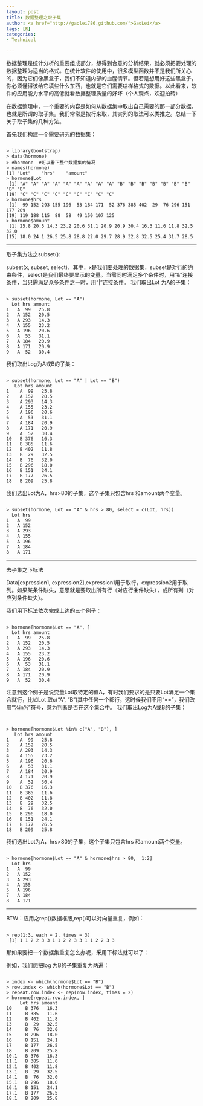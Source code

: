 ```yaml
---
layout: post
title: 数据整理之取子集
author: <a href="http://gaolei786.github.com/">GaoLei</a>
tags: [R]
categories:
- Technical

---
```





数据整理是统计分析的重要组成部分，想得到合意的分析结果，就必须把要处理的数据整理为适当的格式。在统计软件的使用中，很多模型函数并不是我们所关心的，因为它们像黑盒子，我们不知道内部的血腥情节。但若是想用好这些黑盒子，你必须懂得该给它填些什么东西，也就是它们需要啥样格式的数据。以此看来，软件的应用能力水平的高低就看数据整理质量的好坏（个人观点，欢迎拍砖）
<!-- more -->
在数据整理中，一个重要的内容是如何从数据集中取出自己需要的那一部分数据。也就是所谓的取子集。我们常常是按行来取，其实列的取法可以类推之。总结一下关于取子集的几种方法。

首先我们构建一个需要研究的数据集：
<pre><code>
> library(bootstrap)
> data(hormone)
> #hormone  #可以看下整个数据集的情况
> names(hormone)
[1] "Lot"    "hrs"    "amount"
> hormone$Lot
 [1] "A" "A" "A" "A" "A" "A" "A" "A" "A" "B" "B" "B" "B" "B" "B" "B" "B" "B"
[19] "C" "C" "C" "C" "C" "C" "C" "C" "C"
> hormone$hrs
 [1]  99 152 293 155 196  53 184 171  52 376 385 402  29  76 296 151 177 209
[19] 119 188 115  88  58  49 150 107 125
> hormone$amount
 [1] 25.8 20.5 14.3 23.2 20.6 31.1 20.9 20.9 30.4 16.3 11.6 11.8 32.5 32.0
[15] 18.0 24.1 26.5 25.8 28.8 22.0 29.7 28.9 32.8 32.5 25.4 31.7 28.5
</code></pre>
---
取子集方法之subset():


subset(x, subset, select)，其中，x是我们要处理的数据集，subset是对行的约束条件，select是我们最终要显示的变量。当需同时满足多个条件时，用“&”连接条件，当只需满足众多条件之一时，用“|”连接条件。
我们取出Lot 为A的子集：

<pre><code>
> subset(hormone, Lot == "A")
  Lot hrs amount
1   A  99   25.8
2   A 152   20.5
3   A 293   14.3
4   A 155   23.2
5   A 196   20.6
6   A  53   31.1
7   A 184   20.9
8   A 171   20.9
9   A  52   30.4
</code></pre>

我们取出Log为A或B的子集：
<pre><code>
> subset(hormone, Lot == "A" | Lot == "B")
   Lot hrs amount
1    A  99   25.8
2    A 152   20.5
3    A 293   14.3
4    A 155   23.2
5    A 196   20.6
6    A  53   31.1
7    A 184   20.9
8    A 171   20.9
9    A  52   30.4
10   B 376   16.3
11   B 385   11.6
12   B 402   11.8
13   B  29   32.5
14   B  76   32.0
15   B 296   18.0
16   B 151   24.1
17   B 177   26.5
18   B 209   25.8
</code></pre>

我们选出Lot为A，hrs>80的子集，这个子集只包含hrs 和amount两个变量。

<pre><code>
> subset(hormone, Lot == "A" & hrs > 80, select = c(Lot, hrs))
  Lot hrs
1   A  99
2   A 152
3   A 293
4   A 155
5   A 196
7   A 184
8   A 171
</code></pre>
---
去子集之下标法

Data[expression1, expression2],expression1用于取行，expression2用于取列。如果某条件缺失，意思就是要取出所有行（对应行条件缺失），或所有列（对应列条件缺失）。

我们用下标法依次完成上边的三个例子：
<pre><code>
> hormone[hormone$Lot == "A", ]
  Lot hrs amount
1   A  99   25.8
2   A 152   20.5
3   A 293   14.3
4   A 155   23.2
5   A 196   20.6
6   A  53   31.1
7   A 184   20.9
8   A 171   20.9
9   A  52   30.4
</code></pre>

注意到这个例子是说变量Lot取特定的值A，有时我们要求的是只要Lot满足一个集合就行，比如Lot 取c(“A”, “B”)其中任何一个都行，这时候我们不用“==”，我们改用“%in%”符号，意为判断是否在这个集合中。
我们取出Log为A或B的子集：
<pre><code>

> hormone[hormone$Lot %in% c("A", "B"), ]
   Lot hrs amount
1    A  99   25.8
2    A 152   20.5
3    A 293   14.3
4    A 155   23.2
5    A 196   20.6
6    A  53   31.1
7    A 184   20.9
8    A 171   20.9
9    A  52   30.4
10   B 376   16.3
11   B 385   11.6
12   B 402   11.8
13   B  29   32.5
14   B  76   32.0
15   B 296   18.0
16   B 151   24.1
17   B 177   26.5
18   B 209   25.8
</code></pre>

我们选出Lot为A，hrs>80的子集，这个子集只包含hrs 和amount两个变量。
<pre><code>
> hormone[hormone$Lot == "A" & hormone$hrs > 80,  1:2]
  Lot hrs
1   A  99
2   A 152
3   A 293
4   A 155
5   A 196
7   A 184
8   A 171
</code></pre>
---
BTW：应用之rep()数据框版,rep()可以对向量重复，例如：
<pre><code>
> rep(1:3, each = 2, times = 3)
 [1] 1 1 2 2 3 3 1 1 2 2 3 3 1 1 2 2 3 3
</code></pre>

那如果要把一个数据集重复怎么办呢，采用下标法就可以了：

例如，我们想把log 为B的子集重复为两遍：
<pre><code>
> index <- which(hormone$Lot == "B")
> row.index <- which(hormone$Lot == "B")
> repeat.row.index <- rep(row.index, times = 2)
> hormone[repeat.row.index, ]
     Lot hrs amount
10     B 376   16.3
11     B 385   11.6
12     B 402   11.8
13     B  29   32.5
14     B  76   32.0
15     B 296   18.0
16     B 151   24.1
17     B 177   26.5
18     B 209   25.8
10.1   B 376   16.3
11.1   B 385   11.6
12.1   B 402   11.8
13.1   B  29   32.5
14.1   B  76   32.0
15.1   B 296   18.0
16.1   B 151   24.1
17.1   B 177   26.5
18.1   B 209   25.8
</code></pre>

